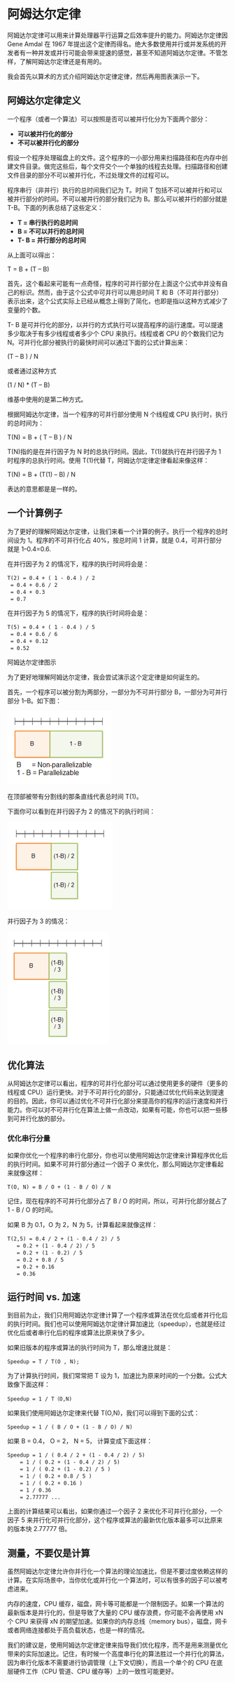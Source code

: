 # 阿姆达尔定律

阿姆达尔定律可以用来计算处理器平行运算之后效率提升的能力。阿姆达尔定律因 Gene Amdal 在 1967 年提出这个定律而得名。绝大多数使用并行或并发系统的开发者有一种并发或并行可能会带来提速的感觉，甚至不知道阿姆达尔定律。不管怎样，了解阿姆达尔定律还是有用的。

我会首先以算术的方式介绍阿姆达尔定律定律，然后再用图表演示一下。

## 阿姆达尔定律定义

一个程序（或者一个算法）可以按照是否可以被并行化分为下面两个部分：


- **可以被并行化的部分**
- **不可以被并行化的部分**

假设一个程序处理磁盘上的文件。这个程序的一小部分用来扫描路径和在内存中创建文件目录。做完这些后，每个文件交个一个单独的线程去处理。扫描路径和创建文件目录的部分不可以被并行化，不过处理文件的过程可以。

程序串行（非并行）执行的总时间我们记为 T。时间 T 包括不可以被并行和可以被并行部分的时间。不可以被并行的部分我们记为 B。那么可以被并行的部分就是 T-B。下面的列表总结了这些定义：


- **T = 串行执行的总时间**
- **B = 不可以并行的总时间**
- **T- B = 并行部分的总时间**

从上面可以得出：

T = B + (T – B)

首先，这个看起来可能有一点奇怪，程序的可并行部分在上面这个公式中并没有自己的标识。然而，由于这个公式中可并行可以用总时间 T 和 B（不可并行部分）表示出来，这个公式实际上已经从概念上得到了简化，也即是指以这种方式减少了变量的个数。

T- B 是可并行化的部分，以并行的方式执行可以提高程序的运行速度。可以提速多少取决于有多少线程或者多少个 CPU 来执行。线程或者 CPU 的个数我们记为 N。可并行化部分被执行的最快时间可以通过下面的公式计算出来：

(T – B ) / N

或者通过这种方式

(1 / N) * (T – B)

维基中使用的是第二种方式。

根据阿姆达尔定律，当一个程序的可并行部分使用 N 个线程或 CPU 执行时，执行的总时间为：

T(N) = B + ( T – B ) / N

T(N)指的是在并行因子为 N 时的总执行时间。因此，T(1)就执行在并行因子为 1 时程序的总执行时间。使用 T(1)代替 T，阿姆达尔定律定律看起来像这样：

T(N) = B + (T(1) – B) / N

表达的意思都是是一样的。

## 一个计算例子

为了更好的理解阿姆达尔定律，让我们来看一个计算的例子。执行一个程序的总时间设为 1。程序的不可并行化占 40%，按总时间 1 计算，就是 0.4，可并行部分就是 1–0.4=0.6.

在并行因子为 2 的情况下，程序的执行时间将会是：

```
T(2) = 0.4 + ( 1 - 0.4 ) / 2
 = 0.4 + 0.6 / 2
 = 0.4 + 0.3
 = 0.7
```

在并行因子为 5 的情况下，程序的执行时间将会是：

```
T(5) = 0.4 + ( 1 - 0.4 ) / 5
 = 0.4 + 0.6 / 6
 = 0.4 + 0.12
 = 0.52
```

阿姆达尔定律图示

为了更好地理解阿姆达尔定律，我会尝试演示这个定定律是如何诞生的。

首先，一个程序可以被分割为两部分，一部分为不可并行部分 B，一部分为可并行部分 1–B。如下图：

![](images/24.png)

在顶部被带有分割线的那条直线代表总时间 T(1)。

下面你可以看到在并行因子为 2 的情况下的执行时间：

![](images/25.png)

并行因子为 3 的情况：

![](images/26.png)

## 优化算法

从阿姆达尔定律可以看出，程序的可并行化部分可以通过使用更多的硬件（更多的线程或 CPU）运行更快。对于不可并行化的部分，只能通过优化代码来达到提速的目的。因此，你可以通过优化不可并行化部分来提高你的程序的运行速度和并行能力。你可以对不可并行化在算法上做一点改动，如果有可能，你也可以把一些移到可并行化放的部分。

### 优化串行分量

如果你优化一个程序的串行化部分，你也可以使用阿姆达尔定律来计算程序优化后的执行时间。如果不可并行部分通过一个因子 O 来优化，那么阿姆达尔定律看起来就像这样：

```
T(O, N) = B / O + (1 - B / O) / N
```

记住，现在程序的不可并行化部分占了 B / O 的时间，所以，可并行化部分就占了 1 - B / O 的时间。

如果 B 为 0.1，O 为 2，N 为 5，计算看起来就像这样：

```
T(2,5) = 0.4 / 2 + (1 - 0.4 / 2) / 5
   = 0.2 + (1 - 0.4 / 2) / 5
   = 0.2 + (1 - 0.2) / 5
   = 0.2 + 0.8 / 5
   = 0.2 + 0.16
   = 0.36
```

## 运行时间 vs. 加速

到目前为止，我们只用阿姆达尔定律计算了一个程序或算法在优化后或者并行化后的执行时间。我们也可以使用阿姆达尔定律计算加速比（speedup），也就是经过优化后或者串行化后的程序或算法比原来快了多少。

如果旧版本的程序或算法的执行时间为 T，那么增速比就是：

```
Speedup = T / T(O , N);
```

为了计算执行时间，我们常常把 T 设为 1，加速比为原来时间的一个分数。公式大致像下面这样：

```
Speedup = 1 / T（O,N)
```

如果我们使用阿姆达尔定律来代替 T(O,N)，我们可以得到下面的公式：

```
Speedup = 1 / ( B / O + (1 - B / O) / N)
```

如果 B = 0.4， O = 2， N = 5， 计算变成下面这样：

```
Speedup = 1 / ( 0.4 / 2 + (1 - 0.4 / 2) / 5)
    = 1 / ( 0.2 + (1 - 0.4 / 2) / 5)
    = 1 / ( 0.2 + (1 - 0.2) / 5 )
    = 1 / ( 0.2 + 0.8 / 5 )
    = 1 / ( 0.2 + 0.16 )
    = 1 / 0.36
    = 2.77777 ...
```

上面的计算结果可以看出，如果你通过一个因子 2 来优化不可并行化部分，一个因子 5 来并行化可并行化部分，这个程序或算法的最新优化版本最多可以比原来的版本快 2.77777 倍。

## 测量，不要仅是计算

虽然阿姆达尔定律允许你并行化一个算法的理论加速比，但是不要过度依赖这样的计算。在实际场景中，当你优化或并行化一个算法时，可以有很多的因子可以被考虑进来。

内存的速度，CPU 缓存，磁盘，网卡等可能都是一个限制因子。如果一个算法的最新版本是并行化的，但是导致了大量的 CPU 缓存浪费，你可能不会再使用 xN 个 CPU 来获得 xN 的期望加速。如果你的内存总线（memory bus），磁盘，网卡或者网络连接都处于高负载状态，也是一样的情况。

我们的建议是，使用阿姆达尔定律定律来指导我们优化程序，而不是用来测量优化带来的实际加速比。记住，有时候一个高度串行化的算法胜过一个并行化的算法，因为串行化版本不需要进行协调管理（上下文切换），而且一个单个的 CPU 在底层硬件工作（CPU 管道、CPU 缓存等）上的一致性可能更好。
